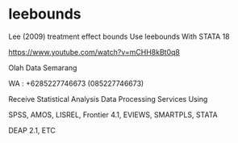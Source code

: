 # leebounds
Lee (2009) treatment effect bounds Use leebounds With STATA 18

https://www.youtube.com/watch?v=mCHH8kBt0q8

Olah Data Semarang

WA : +6285227746673 (085227746673)

Receive Statistical Analysis Data Processing Services Using

SPSS, AMOS, LISREL, Frontier 4.1, EVIEWS, SMARTPLS, STATA

DEAP 2.1, ETC
